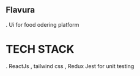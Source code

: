 ## Flavura 
 . Ui for food odering platform
 # TECH STACK
 . ReactJs , tailwind css , Redux Jest for unit testing

<!-- 
"repository": {
    "type": "git",
    "url": "(http://github.com/SUHAILMUMTAZ/Flavura.git)"
  }, -->